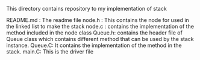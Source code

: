 This directory contains repository to my implementation of stack


README.md : The readme file
node.h : This contains the node for used in the linked list to make the stack 
node.c : contains the implementation of the method included in the node class
Queue.h: contains the header file of Queue class which contains different method that can be used by the stack instance.
Queue.C: It contains the implementation of the method in the stack. 
main.C: This is the driver file

